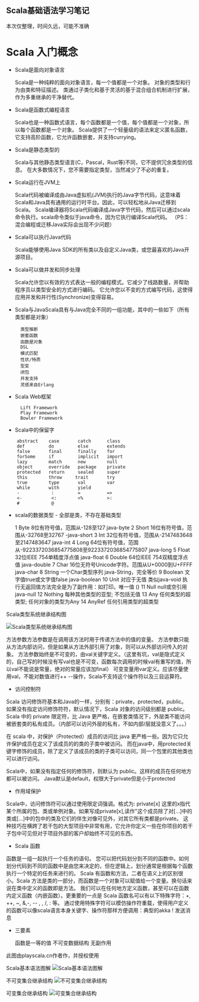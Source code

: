 Scala基础语法学习笔记
---

本次仅整理，时间久远，可能不准确

# Scala 入门概念
     
* Scala是面向对象语言
 
 
    Scala是一种纯粹的面向对象语言，每一个值都是一个对象。 对象的类型和行为由类和特征描述。
    类通过子类化和基于灵活的基于混合组合机制进行扩展，作为多重继承的干净替代。

* Scala是函数式编程语言

    
    Scala也是一种函数式语言，每个函数都是一个值，每个值都是一个对象，所以每个函数都是一个对象。
    Scala提供了一个轻量级的语法来定义匿名函数，它支持高阶函数，它允许函数嵌套，并支持currying。

* Scala是静态类型的


    Scala与其他静态类型语言(C，Pascal，Rust等)不同，它不提供冗余类型的信息。 在大多数情况下，您不需要指定类型，当然减少了不必的重复。

* Scala运行在JVM上


    Scala代码被编译成由Java虚拟机(JVM)执行的Java字节代码，这意味着Scala和Java具有通用的运行时平台。因此，可以轻松地从Java迁移到Scala。
    Scala编译器将Scala代码编译成Java字节代码，然后可以通过scala命令执行。scala命令类似于java命令，因为它执行编译Scala代码。
    （PS：混合编程或迁移Java实际会出现不少问题）

* Scala可以执行Java代码
    
    
    Scala能够使用Java SDK的所有类以及自定义Java类，或您最喜欢的Java开源项目。

* Scala可以做并发和同步处理
        

    Scala允许您以有效的方式表达一般的编程模式。它减少了线路数量，并帮助程序员以类型安全的方式进行编码。
    它允许您以不变的方式编写代码，这使得应用并发和并行性(Synchronize)变得容易。

* Scala与JavaScala具有与Java完全不同的一组功能，其中的一些如下（所有类型都是对象）


        类型推断
        嵌套函数
        函数是对象
        DSL
        模式匹配
        性状/特质
        型变
        闭包
        并发支持
        灵感来自Erlang

* Scala Web框架
        
        
        Lift Framework
        Play Framework
        Bowler Framework

* Scala中的保留字
  
```
    abstract    case       catch      class
    def         do         else	      extends
    false       final      finally    for
    forSome     if         implicit   import
    lazy	    match	   new	      null
    object      override   package    private
    protected   return     sealed     super
    this	    throw	  trait	      try
    true	    type       val	      var
    while       with       yield
    -	         :         =          =>
    <-	         <:        <%         >:
    #	         @
```
     
* scala的数据类型 - 全部是类，不存在基础类型


    1	Byte	8位有符号值，范围从-128至127    java-byte
    2	Short   16位有符号值，范围从-32768至32767 -java-short
    3	Int     32位有符号值，范围从-2147483648至2147483647  java-int
    4	Long	64位有符号值，范围从-9223372036854775808至9223372036854775807  java-long
    5	Float	32位IEEE 754单精度浮点值  java-float
    6	Double	64位IEEE 754双精度浮点值  java-double
    7	Char	16位无符号Unicode字符。范围从U+0000到U+FFFF  java-char
    8	String	一个Char类型序列 java-String，完全等价
    9	Boolean	文字值true或文字值false java-boolean
    10	Unit	对应于无值  类似java-void 执行无返回值方法完全是为了副作用：如打印。唯一值 ()
    11	Null	null或空引用  java-null
    12	Nothing	每种其他类型的亚型; 不包括无值
    13	Any     任何类型的超类型; 任何对象的类型为Any
    14	AnyRef	任何引用类型的超类型

Scala类型系统继承结构图

![Scala类型系统继承结构图](https://github.com/jxnu-liguobin/cs-summary-reflection/blob/master/docs/public/image/scala%E7%B1%BB%E5%9E%8B%E7%B3%BB%E7%BB%9F%E7%BB%93%E6%9E%84.jpg)

方法参数方法参数是在调用该方法时用于传递方法中的值的变量。
方法参数只能从方法内部访问，但是如果从方法外部引用了对象，则可以从外部访问传入的对象。
方法参数始终是不可变的，由val关键字定义。（这里有坑，val是隐式定义的，自己写的时候没有写val也是不可变，函数每次调用的时候val有重写的值，所以val不能说是常量，绝对的常量应该加final）
可变变量用var定义。应该尽量使用val，不能对数值进行++ --操作，Scala不支持这个操作符以及三目运算符。

* 访问控制符

Scala 访问修饰符基本和Java的一样，分别有：private，protected，public。
如果没有指定访问修饰符符，默认情况下，Scala 对象的访问级别都是 public。
Scala 中的 private 限定符，比 Java 更严格，在嵌套类情况下，外层类不能访问被嵌套类的私有成员。（内部可以访问外层的私有，不如内部/层就没意义了。。。）

在 scala 中，对保护（Protected）成员的访问比 java 更严格一些。因为它只允许保护成员在定义了该成员的的类的子类中被访问。
而在java中，用protected关键字修饰的成员，除了定义了该成员的类的子类可以访问，同一个包里的其他类也可以进行访问。

Scala中，如果没有指定任何的修饰符，则默认为 public。这样的成员在任何地方都可以被访问。
Java默认是default，权限大于private但是小于protected

* 作用域保护

Scala中，访问修饰符可以通过使用限定词强调。格式为:
private[x]
这里的x指代某个所属的包、类或单例对象。如果写成private[x],读作"这个成员除了对[…]中的类或[…]中的包中的类及它们的伴生对像可见外，对其它所有类都是private。
这种技巧在横跨了若干包的大型项目中非常有用，它允许你定义一些在你项目的若干子包中可见但对于项目外部的客户却始终不可见的东西。

* Scala 函数

函数是一组一起执行一个任务的语句。 您可以把代码划分到不同的函数中。如何划分代码到不同的函数中是由您来决定的，但在逻辑上，划分通常是根据每个函数执行一个特定的任务来进行的。
Scala 有函数和方法，二者在语义上的区别很小。Scala 方法是类的一部分，而函数是一个对象可以赋值给一个变量。换句话来说在类中定义的函数即是方法。
我们可以在任何地方定义函数，甚至可以在函数内定义函数（内嵌函数）。更重要的一点是 Scala 函数名可以有以下特殊字符：+, ++, ~, &,-, -- , \, /, : 等。
通过使用特殊字符可以模仿操作符重载，使得用户定义的函数可以像scala语言本身关键字、操作符那样方便调用：典型的akka ! 发送消息


* 三要素
    
   
    函数是一等的值
    不可变数据结构
    无副作用
     
此图由playscala.cn作者作，并授权使用

Scala基本语法图解
![Scala基本语法图解](https://github.com/jxnu-liguobin/cs-summary-reflection/blob/master/docs/public/image/Scala%E8%AF%AD%E6%B3%95%E5%9B%BE%E8%A7%A3.png)

不可变集合继承结构
![不可变集合继承结构](https://github.com/jxnu-liguobin/cs-summary-reflection/blob/master/docs/public/image/immutable.png)

可变集合继承结构
![可变集合继承结构](https://github.com/jxnu-liguobin/cs-summary-reflection/blob/master/docs/public/image/mutable.png)
